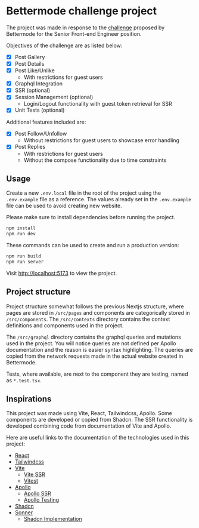 # Bettermode challenge project

The project was made in response to the [challenge](https://bettermode.notion.site/Senior-Front-End-Engineer-485a0725e4d940c3a01fafe2b5154598) proposed by Bettermode for the Senior Front-end Engineer position.

Objectives of the challenge are as listed below:

- [x] Post Gallery
- [x] Post Details
- [x] Post Like/Unlike
  - With restrictions for guest users
- [x] Graphql Integration
- [x] SSR (optional)
- [x] Session Management (optional)
  - Login/Logout functionality with guest token retrieval for SSR
- [x] Unit Tests (optional)

Additional features included are:

- [x] Post Follow/Unfollow
  - Without restrictions for guest users to showcase error handling
- [x] Post Replies
  - With restrictions for guest users
  - Without the compose functionality due to time constraints

## Usage

Create a new `.env.local` file in the root of the project using the `.env.example` file as a reference. The values already set in the `.env.example` file can be used to avoid creating new website.

Please make sure to install dependencies before running the project.

```bash
npm install
npm run dev
```

These commands can be used to create and run a production version:

```bash
npm run build
npm run server
```

Visit [http://localhost:5173](http://localhost:5173) to view the project.

## Project structure

Project structure somewhat follows the previous Nextjs structure, where pages are stored in `/src/pages` and components are categorically stored in `/src/components`. The `/src/contexts` directory contains the context definitions and components used in the project.

The `/src/graphql` directory contains the graphql queries and mutations used in the project. You will notice queries are not defined per Apollo documentation and the reason is easier syntax highlighting. The queries are copied from the network requests made in the actual website created in Bettermode.

Tests, where available, are next to the component they are testing, named as `*.test.tsx`.

## Inspirations

This project was made using Vite, React, Tailwindcss, Apollo. Some components are developed or copied from Shadcn. The SSR functionality is developed combining code from documentation of Vite and Apollo.

Here are useful links to the documentation of the technologies used in this project:

- [React](https://reactjs.org/)
- [Tailwindcss](https://tailwindcss.com/)
- [Vite](https://vitejs.dev/)
  - [Vite SSR](https://github.com/bluwy/create-vite-extra/tree/master/template-ssr-react)
  - [Vitest](https://vitest.dev/)
- [Apollo](https://www.apollographql.com/)
  - [Apollo SSR](https://www.apollographql.com/docs/react/performance/server-side-rendering)
  - [Apollo Testing](https://www.apollographql.com/docs/react/development-testing/testing)
- [Shadcn](https://ui.shadcn.com/)
- [Sonner](https://github.com/emilkowalski/sonner)
  - [Shadcn Implementation](https://ui.shadcn.com/docs/components/sonner)
